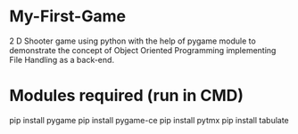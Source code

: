 # My-First-Game
2 D Shooter game using python with the help of pygame module to demonstrate the concept of Object Oriented Programming implementing File Handling as a back-end.

# Modules required (run in CMD)
pip install pygame
pip install pygame-ce
pip install pytmx
pip install tabulate
